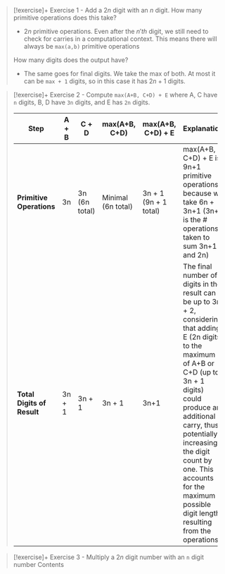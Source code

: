 
> [!exercise]+ Exercise 1 - Add a $2n$ digit with an $n$ digit. 
> How many primitive operations does this take? 
> -  $2n$ primitive operations. Even after the $n'th$ digit, we still need to check for carries in a computational context. This means there will always be `max(a,b)` primitive operations
>   
> How many digits does the output have?
> - The same goes for final digits. We take the max of both. At most it can be `max + 1` digits, so in this case it has $2n+1$ digits.
> 


> [!exercise]+ Exercise 2 - Compute `max(A+B, C+D) + E` where A, C have `n` digits, B, D have `3n` digits, and E has `2n` digits.
>
> | Step                       | A + B  | C + D         | max(A+B, C+D)      | max(A+B, C+D) + E     | Explanation                                                                                                                   |
> | -------------------------- | ------ | ------------- | ------------------ | --------------------- | ----------------------------------------------------------------------------------------------------------------------------- |
> | **Primitive Operations**   | 3n     | 3n (6n total) | Minimal (6n total) | 3n + 1 (9n + 1 total) | max(A+B, C+D) + E is 9n+1 primitive operations, because we take 6n + 3n+1 (3n+1 is the # operations taken to sum 3n+1 and 2n) |
> | **Total Digits of Result** | 3n + 1 | 3n + 1        | 3n + 1             | 3n+1                  | The final number of digits in the result can be up to 3n + 2, considering that adding E (2n digits) to the maximum of A+B or C+D (up to 3n + 1 digits) could produce an additional carry, thus potentially increasing the digit count by one. This accounts for the maximum possible digit length resulting from the operations. |



> [!exercise]+ Exercise 3 - Multiply a $2n$ digit number with an `n` digit number
> Contents

